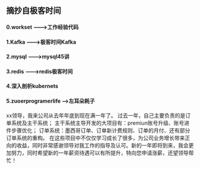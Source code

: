 ## 摘抄自极客时间 

#### 0.workset --->工作经验代码
#### 1.Kafka --->极客时间Kafka
#### 2.mysql --->mysql45讲
#### 3.redis --->redis极客时间
#### 4.深入剖析kubernets
#### 5.zuoerprogramerlife -->左耳朵耗子


xx领导，我来公司从去年年底到现在满一年了。
过去一年，自己主要负责的是订单系统及主干系统；
主干系统主导开发的大项目有：premiun账号升级、账号进件步骤优化；
订单系统：墨西哥订单、订单新计费规则、订单的月付、还有部分订单系统的重构。
在这些项目中不仅仅学习成长了很多，为公司业务增长带来正向的收益，同时非常感谢领导对我工作的指导及认可。新的一年即将到来，我会更加努力，同时希望新的一年薪资待遇可以有所提升，特向您申请涨薪，还望领导帮忙！
